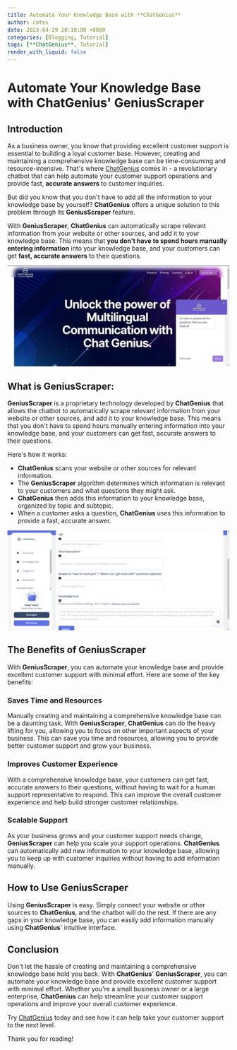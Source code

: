 ```yaml
---
title: Automate Your Knowledge Base with **ChatGenius**
author: cotes
date: 2023-04-29 20:10:00 +0800
categories: [Blogging, Tutorial]
tags: [**ChatGenius**, Tutorial]
render_with_liquid: false
---
```


# Automate Your Knowledge Base with **ChatGenius**' **GeniusScraper**
## Introduction 
As a business owner, you know that providing excellent customer support is essential to building a loyal customer base. However, creating and maintaining a comprehensive knowledge base can be time-consuming and resource-intensive. That's where [ChatGenius](https://chatgenius.one) comes in - a revolutionary chatbot that can help automate your customer support operations and provide fast, **accurate answers** to customer inquiries.

But did you know that you don't have to add all the information to your knowledge base by yourself? **ChatGenius** offers a unique solution to this problem through its **GeniusScraper** feature.

With **GeniusScraper**, **ChatGenius** can automatically scrape relevant information from your website or other sources, and add it to your knowledge base. This means that **you don't have to spend hours manually entering information** into your knowledge base, and your customers can get **fast, accurate answers** to their questions.

![ChatGenius Landing Page](/commons/landing.png)

## What is **GeniusScraper**:

**GeniusScraper** is a proprietary technology developed by **ChatGenius** that allows the chatbot to automatically scrape relevant information from your website or other sources, and add it to your knowledge base. This means that you don't have to spend hours manually entering information into your knowledge base, and your customers can get fast, accurate answers to their questions.

Here's how it works:

- **ChatGenius** scans your website or other sources for relevant information.
- The **GeniusScraper** algorithm determines which information is relevant to your customers and what questions they might ask.
- **ChatGenius** then adds this information to your knowledge base, organized by topic and subtopic.
- When a customer asks a question, **ChatGenius** uses this information to provide a fast, accurate answer.

![ChatGenius Knowledge Base](/commons/knowledge.png)

## The Benefits of **GeniusScraper**
With **GeniusScraper**, you can automate your knowledge base and provide excellent customer support with minimal effort. Here are some of the key benefits:

### Saves Time and Resources
Manually creating and maintaining a comprehensive knowledge base can be a daunting task. With **GeniusScraper**, **ChatGenius** can do the heavy lifting for you, allowing you to focus on other important aspects of your business. This can save you time and resources, allowing you to provide better customer support and grow your business.

### Improves Customer Experience
With a comprehensive knowledge base, your customers can get fast, accurate answers to their questions, without having to wait for a human support representative to respond. This can improve the overall customer experience and help build stronger customer relationships.

### Scalable Support
As your business grows and your customer support needs change, **GeniusScraper** can help you scale your support operations. **ChatGenius** can automatically add new information to your knowledge base, allowing you to keep up with customer inquiries without having to add information manually.

## How to Use **GeniusScraper**
Using **GeniusScraper** is easy. Simply connect your website or other sources to **ChatGenius**, and the chatbot will do the rest. If there are any gaps in your knowledge base, you can easily add information manually using **ChatGenius**' intuitive interface.

## Conclusion
Don't let the hassle of creating and maintaining a comprehensive knowledge base hold you back. With **ChatGenius**' **GeniusScraper**, you can automate your knowledge base and provide excellent customer support with minimal effort. Whether you're a small business owner or a large enterprise, **ChatGenius** can help streamline your customer support operations and improve your overall customer experience.

Try [ChatGenius](https://chatgenius.one) today and see how it can help take your customer support to the next level.

Thank you for reading!